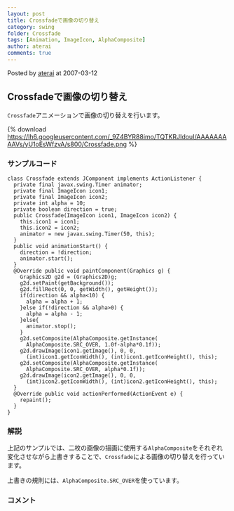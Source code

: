 ```yaml
---
layout: post
title: Crossfadeで画像の切り替え
category: swing
folder: Crossfade
tags: [Animation, ImageIcon, AlphaComposite]
author: aterai
comments: true
---
```


Posted by [aterai](http://terai.xrea.jp/aterai.html) at 2007-03-12

## Crossfadeで画像の切り替え
`Crossfade`アニメーションで画像の切り替えを行います。


{% download https://lh6.googleusercontent.com/_9Z4BYR88imo/TQTKRJIdouI/AAAAAAAAAVs/yU1oEsWfzvA/s800/Crossfade.png %}

### サンプルコード
<pre class="prettyprint"><code>class Crossfade extends JComponent implements ActionListener {
  private final javax.swing.Timer animator;
  private final ImageIcon icon1;
  private final ImageIcon icon2;
  private int alpha = 10;
  private boolean direction = true;
  public Crossfade(ImageIcon icon1, ImageIcon icon2) {
    this.icon1 = icon1;
    this.icon2 = icon2;
    animator = new javax.swing.Timer(50, this);
  }
  public void animationStart() {
    direction = !direction;
    animator.start();
  }
  @Override public void paintComponent(Graphics g) {
    Graphics2D g2d = (Graphics2D)g;
    g2d.setPaint(getBackground());
    g2d.fillRect(0, 0, getWidth(), getHeight());
    if(direction &amp;&amp; alpha&lt;10) {
      alpha = alpha + 1;
    }else if(!direction &amp;&amp; alpha&gt;0) {
      alpha = alpha - 1;
    }else{
      animator.stop();
    }
    g2d.setComposite(AlphaComposite.getInstance(
      AlphaComposite.SRC_OVER, 1.0f-alpha*0.1f));
    g2d.drawImage(icon1.getImage(), 0, 0,
      (int)icon1.getIconWidth(), (int)icon1.getIconHeight(), this);
    g2d.setComposite(AlphaComposite.getInstance(
      AlphaComposite.SRC_OVER, alpha*0.1f));
    g2d.drawImage(icon2.getImage(), 0, 0,
      (int)icon2.getIconWidth(), (int)icon2.getIconHeight(), this);
  }
  @Override public void actionPerformed(ActionEvent e) {
    repaint();
  }
}
</code></pre>

### 解説
上記のサンプルでは、二枚の画像の描画に使用する`AlphaComposite`をそれぞれ変化させながら上書きすることで、`Crossfade`による画像の切り替えを行っています。

上書きの規則には、`AlphaComposite.SRC_OVER`を使っています。

### コメント
